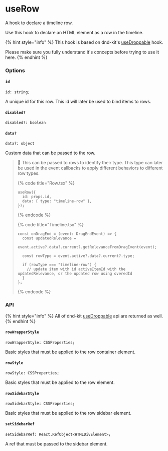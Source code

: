 # useRow

A hook to declare a timeline row.

Use this hook to declare an HTML element as a row in the timeline.

{% hint style="info" %}
This hook is based on dnd-kit's [useDroppable](https://docs.dndkit.com/api-documentation/droppable/usedroppable) hook.

Please make sure you fully understand it's concepts before trying to use it here.
{% endhint %}

### Options

#### `id`

```tsx
id: string;
```

A unique id for this row. This id will later be used to bind items to rows.

#### `disabled?`

```tsx
disabled?: boolean
```

#### `data?`

```tsx
data?: object
```

Custom data that can be passed to the row.

> 🧠 This can be passed to rows to identify their type. This type can later be used in the event callbacks to apply different behaviors to different row types.
>
> {% code title="Row.tsx" %}
>
> ```tsx
> useRow({
>   id: props.id,
>   data: { type: "timeline-row" },
> });
> ```
>
> {% endcode %}
>
> {% code title="Timeline.tsx" %}
>
> ```tsx
> const onDragEnd = (event: DragEndEvent) => {
>   const updatedRelevance =
>     event.active?.data?.current?.getRelevanceFromDragEvent(event);
>
>   const rowType = event.active?.data?.current?.type;
>
>   if (rowType === "timeline-row") {
>     // update item with id activeItemId with the updatedRelevance, or the updated row using overedId
>   }
> };
> ```
>
> {% endcode %}

### API

{% hint style="info" %}
All of dnd-kit [useDroppable](https://docs.dndkit.com/api-documentation/droppable/usedroppable#properties) api are returned as well.
{% endhint %}

#### `rowWrapperStyle`

```tsx
rowWrapperStyle: CSSProperties;
```

Basic styles that must be applied to the row container element.

#### `rowStyle`

```tsx
rowStyle: CSSProperties;
```

Basic styles that must be applied to the row element.

#### `rowSidebarStyle`

```tsx
rowSidebarStyle: CSSProperties;
```

Basic styles that must be applied to the row sidebar element.

#### `setSidebarRef`

```tsx
setSidebarRef: React.RefObject<HTMLDivElement>;
```

A ref that must be passed to the sidebar element.
